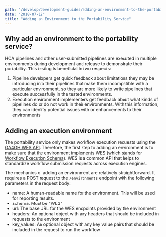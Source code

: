```yaml
---
path: "/develop/development-guides/adding-an-environment-to-the-portability-service"
date: "2018-07-12"
title: "Adding an Environment to the Portability Service"
---
```


## Why add an environment to the portability service?

HCA pipelines and other user-submitted pipelines are executed in multiple environments during development and release to demonstrate their portability. This testing is beneficial in two respects:

1. Pipeline developers get quick feedback about limitations they may be introducing into their pipelines that make them incompatible with a particular environment, so they are more likely to write pipelines that execute successfully in the tested environments.
2. Execution environment implementers get feedback about what kinds of pipelines do or do not work in their environments. With this information, they can identify potential issues with or enhancements to their environments.


## Adding an execution environment

The portability service only makes workflow execution requests using the [GA4GH WES API](https://github.com/ga4gh/workflow-execution-service-schemas). Therefore, the first step to adding an environment is to make sure that the environment implements WES (which stands for [Workflow Execution Schema](https://github.com/ga4gh/workflow-execution-service-schemas/blob/develop/README.md)). WES is a common API that helps to standardize workflow submission requests across execution engines.

The mechanics of adding an environment are relatively straightforward. It requires a POST request to the `/environments` endpoint with the following parameters in the request body:

- name: A human-readable name for the environment. This will be used for reporting results.
- schema: Must be "WES"
- url: The base URL for the WES endpoints provided by the environment
- headers: An optional object with any headers that should be included in requests to the environment
- key_values: An optional object with any key value pairs that should be included in the request to run the workflow
